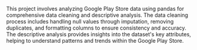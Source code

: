 This project involves analyzing Google Play Store data using pandas for comprehensive data cleaning and descriptive analysis. The data cleaning process includes handling null values through imputation, removing duplicates, and formatting columns to ensure consistency and accuracy. The descriptive analysis provides insights into the dataset's key attributes, helping to understand patterns and trends within the Google Play Store.

